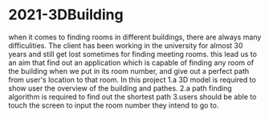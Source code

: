 # 2021-3DBuilding
when it comes to finding rooms in different buildings, there are always many difficulities.
The client has been working in the university for almost 30 years and still get lost sometimes for finding meeting rooms.
this lead us to an aim that find out an application which is capable of finding any room of the building when we put in its room number, and give out a perfect path from user's 
location to that room. 
In this project
1.a 3D model is required to show user the overview of the building and pathes.
2.a path finding algorithm is required to find out the shortest path
3.users should be able to touch the screen to input the room number they intend to go to.
